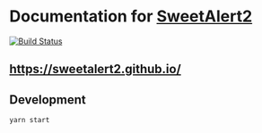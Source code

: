 # Documentation for [SweetAlert2](https://github.com/sweetalert2/sweetalert2)

[![Build Status](https://travis-ci.org/sweetalert2/sweetalert2.github.io.svg?branch=master)](https://travis-ci.org/sweetalert2/sweetalert2.github.io)

## https://sweetalert2.github.io/

## Development

```sh
yarn start
```
